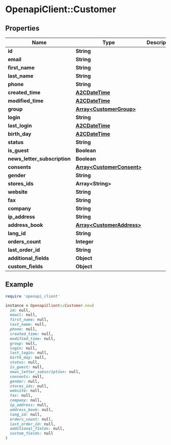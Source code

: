 # OpenapiClient::Customer

## Properties

| Name | Type | Description | Notes |
| ---- | ---- | ----------- | ----- |
| **id** | **String** |  | [optional] |
| **email** | **String** |  | [optional] |
| **first_name** | **String** |  | [optional] |
| **last_name** | **String** |  | [optional] |
| **phone** | **String** |  | [optional] |
| **created_time** | [**A2CDateTime**](A2CDateTime.md) |  | [optional] |
| **modified_time** | [**A2CDateTime**](A2CDateTime.md) |  | [optional] |
| **group** | [**Array&lt;CustomerGroup&gt;**](CustomerGroup.md) |  | [optional] |
| **login** | **String** |  | [optional] |
| **last_login** | [**A2CDateTime**](A2CDateTime.md) |  | [optional] |
| **birth_day** | [**A2CDateTime**](A2CDateTime.md) |  | [optional] |
| **status** | **String** |  | [optional] |
| **is_guest** | **Boolean** |  | [optional] |
| **news_letter_subscription** | **Boolean** |  | [optional] |
| **consents** | [**Array&lt;CustomerConsent&gt;**](CustomerConsent.md) |  | [optional] |
| **gender** | **String** |  | [optional] |
| **stores_ids** | **Array&lt;String&gt;** |  | [optional] |
| **website** | **String** |  | [optional] |
| **fax** | **String** |  | [optional] |
| **company** | **String** |  | [optional] |
| **ip_address** | **String** |  | [optional] |
| **address_book** | [**Array&lt;CustomerAddress&gt;**](CustomerAddress.md) |  | [optional] |
| **lang_id** | **String** |  | [optional] |
| **orders_count** | **Integer** |  | [optional] |
| **last_order_id** | **String** |  | [optional] |
| **additional_fields** | **Object** |  | [optional] |
| **custom_fields** | **Object** |  | [optional] |

## Example

```ruby
require 'openapi_client'

instance = OpenapiClient::Customer.new(
  id: null,
  email: null,
  first_name: null,
  last_name: null,
  phone: null,
  created_time: null,
  modified_time: null,
  group: null,
  login: null,
  last_login: null,
  birth_day: null,
  status: null,
  is_guest: null,
  news_letter_subscription: null,
  consents: null,
  gender: null,
  stores_ids: null,
  website: null,
  fax: null,
  company: null,
  ip_address: null,
  address_book: null,
  lang_id: null,
  orders_count: null,
  last_order_id: null,
  additional_fields: null,
  custom_fields: null
)
```

